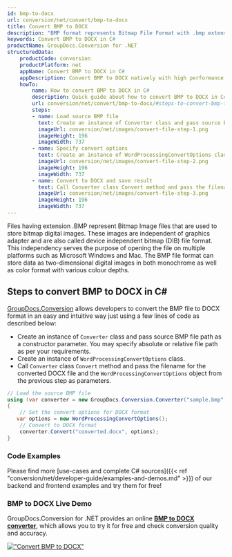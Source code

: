 ```yaml
---
id: bmp-to-docx
url: conversion/net/convert/bmp-to-docx
title: Convert BMP to DOCX
description: "BMP format represents Bitmap File Format with .bmp extension. Learn how to convert BMP to DOCX file programmatically in C# language using GroupDocs.Conversion for .NET library."
keywords: Convert BMP to DOCX in C#
productName: GroupDocs.Conversion for .NET
structuredData:
    productCode: conversion
    productPlatform: net
    appName: Convert BMP to DOCX in C#
    appDescription: Convert BMP to DOCX natively with high performance using C# language and server side GroupDocs.Conversion for .NET APIs, without the use of any software like Microsoft or Open Office.
    howTo:
        name: How to convert BMP to DOCX in C# 
        description: Quick guide about how to convert BMP to DOCX in C# with high performance and accuracy.
        url: conversion/net/convert/bmp-to-docx/#steps-to-convert-bmp-to-docx-in-c
        steps:
        - name: Load source BMP file 
          text: Create an instance of Converter class and pass source BMP file path as a constructor parameter. You may specify absolute or relative file path as per your requirements. 
          imageUrl: conversion/net/images/convert-file-step-1.png
          imageHeight: 196
          imageWidth: 737
        - name: Specify convert options 
          text: Create an instance of WordProcessingConvertOptions class.
          imageUrl: conversion/net/images/convert-file-step-2.png
          imageHeight: 196
          imageWidth: 737
        - name: Convert to DOCX and save result 
          text: Call Converter class Convert method and pass the filename for the converted HTML file and the WordProcessingConvertOptions object from the previous step as parameters.
          imageUrl: conversion/net/images/convert-file-step-3.png
          imageHeight: 196
          imageWidth: 737
---
```


Files having extension .BMP represent Bitmap Image files that are used to store bitmap digital images. These images are independent of graphics adapter and are also called device independent bitmap (DIB) file format. This independency serves the purpose of opening the file on multiple platforms such as Microsoft Windows and Mac. The BMP file format can store data as two-dimensional digital images  in both monochrome as well as color format with various colour depths.

## Steps to convert BMP to DOCX in C#

[GroupDocs.Conversion](https://products.groupdocs.com/conversion/net) allows developers to convert the BMP file to DOCX format in an easy and intuitive way just using a few lines of code as described below:

* Create an instance of `Converter` class and pass source BMP file path as a constructor parameter. You may specify absolute or relative file path as per your requirements. 
* Create an instance of `WordProcessingConvertOptions` class.
* Call `Converter` class `Convert` method and pass the filename for the converted DOCX file and the `WordProcessingConvertOptions` object from the previous step as parameters.

```csharp
// Load the source BMP file
using (var converter = new GroupDocs.Conversion.Converter("sample.bmp"))
{
    // Set the convert options for DOCX format
   var options = new WordProcessingConvertOptions();
    // Convert to DOCX format
    converter.Convert("converted.docx", options);
}
```

### Code Examples

Please find more [use-cases and complete C# sources]({{< ref "conversion/net/developer-guide/examples-and-demos.md" >}}) of our backend and frontend examples and try them for free!

### BMP to DOCX Live Demo

GroupDocs.Conversion for .NET provides an online [**BMP to DOCX converter**](https://products.groupdocs.app/conversion/bmp-to-docx), which allows you to try it for free and check conversion quality and accuracy.

[!["Convert BMP to DOCX"](conversion/net/images/convert-to-docx/convert-bmp-to-docx.png)](https://products.groupdocs.app/conversion/bmp-to-docx)